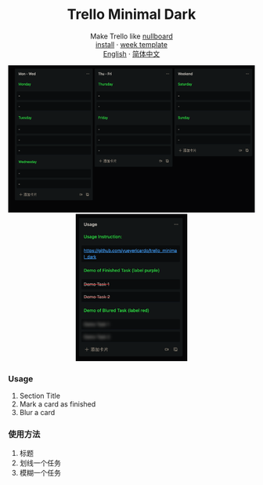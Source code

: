<p align="center">
 <h1 align="center">Trello Minimal Dark</h1>
</p>

<p align="center">
  Make Trello like <a href="https://nullboard.io/preview" rel="nofollow" class="rich-diff-level-one">nullboard</a>
  <br>
  <a href="https://greasyfork.org/en/scripts/426680-trello-minimal-dark" rel="nofollow" class="rich-diff-level-one">install</a>
   · 
  <a href="https://trello.com/b/FMKNGeBx/week-template" rel="nofollow" class="rich-diff-level-one">week template</a>
  <br>
  <a href="https://trello.com/b/FMKNGeBx/week-template" rel="nofollow" class="rich-diff-level-one">English</a>
  · 
  <a href="https://trello.com/b/FMKNGeBx/week-template" rel="nofollow" class="rich-diff-level-one">简体中文</a>
</p>


<p style="text-align: center">
<a class="link"  href="resc/demo1.png">
<img height=300px src="resc/demo1.png"></a>
<a class="link"  href="resc/demo2.png">
<img height=300px src="resc/demo2.png"></a>
</p>


### Usage
1. Section Title
2. Mark a card as finished
3. Blur a card


### 使用方法
1. 标题
2. 划线一个任务
3. 模糊一个任务